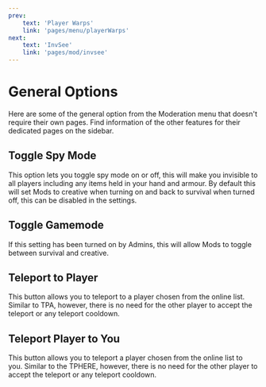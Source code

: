 ```yaml
---
prev: 
    text: 'Player Warps'
    link: 'pages/menu/playerWarps'
next: 
    text: 'InvSee'
    link: 'pages/mod/invsee'
---
```


# General Options

Here are some of the general option from the Moderation menu that doesn't require their own pages. Find information of the other features for their dedicated pages on the sidebar.

## Toggle Spy Mode

This option lets you toggle spy mode on or off, this will make you invisible to all players including any items held in your hand and armour. By default this will set Mods to creative when turning on and back to survival when turned off, this can be disabled in the settings.

## Toggle Gamemode

If this setting has been turned on by Admins, this will allow Mods to toggle between survival and creative.


## Teleport to Player

This button allows you to teleport to a player chosen from the online list. Similar to TPA, however, there is no need for the other player to accept the teleport or any teleport cooldown.

## Teleport Player to You

This button allows you to teleport a player chosen from the online list to you. Similar to the TPHERE, however, there is no need for the other player to accept the teleport or any teleport cooldown.

